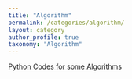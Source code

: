 ```yaml
---
title: "Algorithm"
permalink: /categories/algorithm/
layout: category
author_profile: true
taxonomy: "Algorithm"
---
```


[<u>Python Codes for some Algorithms</u>](https://github.com/CAEL0/algorithm)